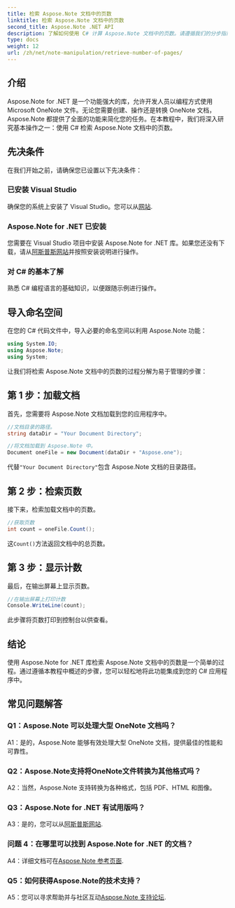 ```yaml
---
title: 检索 Aspose.Note 文档中的页数
linktitle: 检索 Aspose.Note 文档中的页数
second_title: Aspose.Note .NET API
description: 了解如何使用 C# 计算 Aspose.Note 文档中的页数。请遵循我们的分步指南以轻松集成。
type: docs
weight: 12
url: /zh/net/note-manipulation/retrieve-number-of-pages/
---
```

## 介绍

Aspose.Note for .NET 是一个功能强大的库，允许开发人员以编程方式使用 Microsoft OneNote 文件。无论您需要创建、操作还是转换 OneNote 文档，Aspose.Note 都提供了全面的功能来简化您的任务。在本教程中，我们将深入研究基本操作之一：使用 C# 检索 Aspose.Note 文档中的页数。

## 先决条件

在我们开始之前，请确保您已设置以下先决条件：

### 已安装 Visual Studio

确保您的系统上安装了 Visual Studio。您可以从[网站](https://visualstudio.microsoft.com/).

### Aspose.Note for .NET 已安装

您需要在 Visual Studio 项目中安装 Aspose.Note for .NET 库。如果您还没有下载，请从[阿斯普斯网站](https://releases.aspose.com/note/net/)并按照安装说明进行操作。

### 对 C# 的基本了解

熟悉 C# 编程语言的基础知识，以便跟随示例进行操作。

## 导入命名空间

在您的 C# 代码文件中，导入必要的命名空间以利用 Aspose.Note 功能：

```csharp
using System.IO;
using Aspose.Note;
using System;
```

让我们将检索 Aspose.Note 文档中的页数的过程分解为易于管理的步骤：

## 第 1 步：加载文档

首先，您需要将 Aspose.Note 文档加载到您的应用程序中。

```csharp
//文档目录的路径。
string dataDir = "Your Document Directory";

//将文档加载到 Aspose.Note 中。
Document oneFile = new Document(dataDir + "Aspose.one");
```

代替`"Your Document Directory"`包含 Aspose.Note 文档的目录路径。

## 第 2 步：检索页数

接下来，检索加载文档中的页数。

```csharp
//获取页数
int count = oneFile.Count();
```

这`Count()`方法返回文档中的总页数。

## 第 3 步：显示计数

最后，在输出屏幕上显示页数。

```csharp
//在输出屏幕上打印计数
Console.WriteLine(count);
```

此步骤将页数打印到控制台以供查看。

## 结论

使用 Aspose.Note for .NET 库检索 Aspose.Note 文档中的页数是一个简单的过程。通过遵循本教程中概述的步骤，您可以轻松地将此功能集成到您的 C# 应用程序中。

## 常见问题解答

### Q1：Aspose.Note 可以处理大型 OneNote 文档吗？

A1：是的，Aspose.Note 能够有效处理大型 OneNote 文档，提供最佳的性能和可靠性。

### Q2：Aspose.Note支持将OneNote文件转换为其他格式吗？

A2：当然，Aspose.Note 支持转换为各种格式，包括 PDF、HTML 和图像。

### Q3：Aspose.Note for .NET 有试用版吗？

 A3：是的，您可以从[阿斯普斯网站](https://releases.aspose.com/).

### 问题 4：在哪里可以找到 Aspose.Note for .NET 的文档？

 A4：详细文档可在[Aspose.Note 参考页面](https://reference.aspose.com/note/net/).

### Q5：如何获得Aspose.Note的技术支持？

 A5：您可以寻求帮助并与社区互动[Aspose.Note 支持论坛](https://forum.aspose.com/c/note/28).